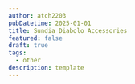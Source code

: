 ```yaml
---
author: atch2203
pubDatetime: 2025-01-01
title: Sundia Diabolo Accessories
featured: false
draft: true
tags:
  - other
description: template
---
```

